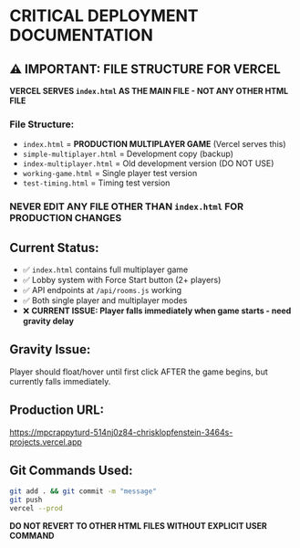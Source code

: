 # CRITICAL DEPLOYMENT DOCUMENTATION

## ⚠️ IMPORTANT: FILE STRUCTURE FOR VERCEL

**VERCEL SERVES `index.html` AS THE MAIN FILE - NOT ANY OTHER HTML FILE**

### File Structure:
- `index.html` = **PRODUCTION MULTIPLAYER GAME** (Vercel serves this)
- `simple-multiplayer.html` = Development copy (backup)
- `index-multiplayer.html` = Old development version (DO NOT USE)
- `working-game.html` = Single player test version
- `test-timing.html` = Timing test version

### **NEVER EDIT ANY FILE OTHER THAN `index.html` FOR PRODUCTION CHANGES**

## Current Status:
- ✅ `index.html` contains full multiplayer game
- ✅ Lobby system with Force Start button (2+ players)
- ✅ API endpoints at `/api/rooms.js` working
- ✅ Both single player and multiplayer modes
- ❌ **CURRENT ISSUE: Player falls immediately when game starts - need gravity delay**

## Gravity Issue:
Player should float/hover until first click AFTER the game begins, but currently falls immediately.

## Production URL:
https://mpcrappyturd-514nj0z84-chrisklopfenstein-3464s-projects.vercel.app

## Git Commands Used:
```bash
git add . && git commit -m "message"
git push
vercel --prod
```

**DO NOT REVERT TO OTHER HTML FILES WITHOUT EXPLICIT USER COMMAND**